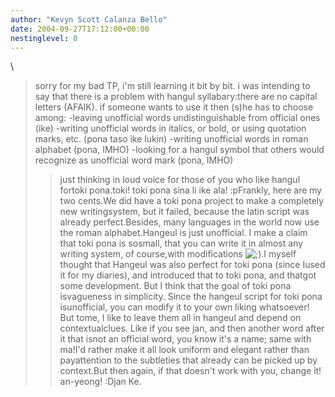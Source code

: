 ```yaml
---
author: "Kevyn Scott Calanza Bello"
date: 2004-09-27T17:12:00+00:00
nestinglevel: 0
---
```

\
> sorry for my bad TP, i'm still learning it bit by bit. i was
> intending to say that there is a problem with hangul syllabary:there
> are no capital letters (AFAIK). if someone wants to use it then (s)he
> has to choose among:
> -leaving unofficial words undistinguishable from official ones (ike)
> -writing unofficial words in italics, or bold, or using quotation
> marks, etc. (pona taso ike lukin)
> -writing unofficial words in roman alphabet (pona, IMHO)
> -looking for a hangul symbol that others would recognize as
> unofficial word mark (pona, IMHO)
>> just thinking in loud voice for those of you who like hangul fortoki
> pona.toki! toki pona sina li ike ala! :pFrankly, here are my two cents.We did have a toki pona project to make a completely new writingsystem, but it failed, because the latin script was already perfect.Besides, many languages in the world now use the roman alphabet.Hangeul is just unofficial. I make a claim that toki pona is sosmall, that you can write it in almost any writing system, of course,with modifications ![;)](images/smilies/icon_e_wink.gif "Wink").I myself thought that Hangeul was also perfect for toki pona (since Iused it for my diaries), and introduced that to toki pona, and thatgot some development. But I think that the goal of toki pona isvagueness in simplicity. Since the hangeul script for toki pona isunofficial, you can modify it to your own liking whatsoever! But tome, I like to leave them all in hangeul and depend on contextualclues. Like if you see jan, and then another word after it that isnot an official word, you know it's a name; same with ma!I'd rather make it all look uniform and elegant rather than payattention to the subtleties that already can be picked up by context.But then again, if that doesn't work with you, change it! an-yeong! :Djan Ke.
